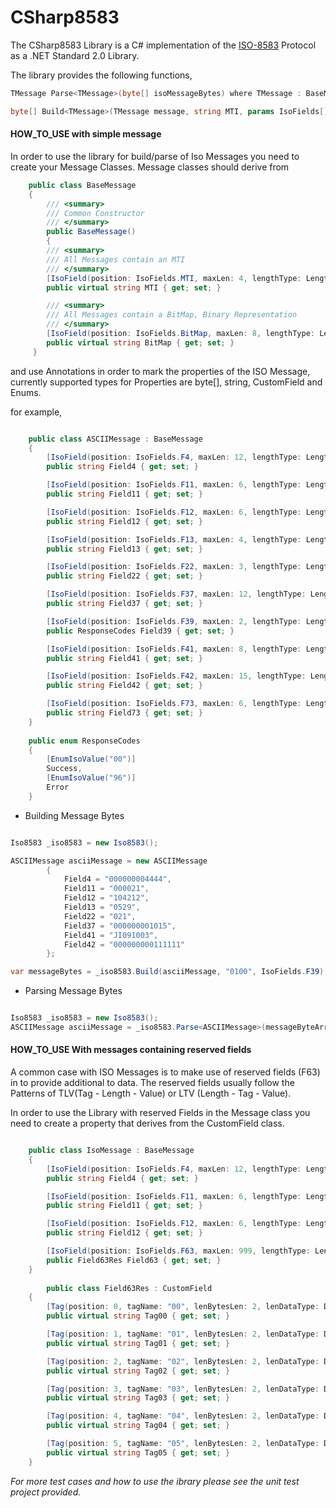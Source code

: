 # CSharp8583

The CSharp8583 Library is a C# implementation of the [ISO-8583](https://en.wikipedia.org/wiki/ISO_8583) Protocol as a .NET Standard 2.0 Library.

The library provides the following functions,

```csharp
TMessage Parse<TMessage>(byte[] isoMessageBytes) where TMessage : BaseMessage
```

```csharp
byte[] Build<TMessage>(TMessage message, string MTI, params IsoFields[] notIncludeFields) where TMessage : BaseMessage
```

#### HOW_TO_USE with simple message ####

In order to use the library for build/parse of Iso Messages you need to create your Message Classes. Message classes should derive from 
```csharp
    public class BaseMessage
    {
        /// <summary>
        /// Common Constructor
        /// </summary>
        public BaseMessage()
        {
        /// <summary>
        /// All Messages contain an MTI
        /// </summary>
        [IsoField(position: IsoFields.MTI, maxLen: 4, lengthType: LengthType.FIXED, contentType: ContentType.B, dataType: DataType.ASCII)]
        public virtual string MTI { get; set; }

        /// <summary>
        /// All Messages contain a BitMap, Binary Representation
        /// </summary>
        [IsoField(position: IsoFields.BitMap, maxLen: 8, lengthType: LengthType.FIXED, contentType: ContentType.B, dataType: DataType.HEX)]
        public virtual string BitMap { get; set; }
     }
```

and use Annotations in order to mark the properties of the ISO Message, currently supported types for Properties are byte[], string, CustomField and Enums.

for example,

```csharp

    public class ASCIIMessage : BaseMessage
    {
        [IsoField(position: IsoFields.F4, maxLen: 12, lengthType: LengthType.FIXED, contentType: ContentType.N)]
        public string Field4 { get; set; }

        [IsoField(position: IsoFields.F11, maxLen: 6, lengthType: LengthType.FIXED, contentType: ContentType.N)]
        public string Field11 { get; set; }

        [IsoField(position: IsoFields.F12, maxLen: 6, lengthType: LengthType.FIXED, contentType: ContentType.N)]
        public string Field12 { get; set; }

        [IsoField(position: IsoFields.F13, maxLen: 4, lengthType: LengthType.FIXED, contentType: ContentType.N)]
        public string Field13 { get; set; }

        [IsoField(position: IsoFields.F22, maxLen: 3, lengthType: LengthType.FIXED, contentType: ContentType.N)]
        public string Field22 { get; set; }

        [IsoField(position: IsoFields.F37, maxLen: 12, lengthType: LengthType.FIXED, contentType: ContentType.AN)]
        public string Field37 { get; set; }

        [IsoField(position: IsoFields.F39, maxLen: 2, lengthType: LengthType.FIXED, contentType: ContentType.AN)]
        public ResponseCodes Field39 { get; set; }

        [IsoField(position: IsoFields.F41, maxLen: 8, lengthType: LengthType.FIXED, contentType: ContentType.ANS)]
        public string Field41 { get; set; }

        [IsoField(position: IsoFields.F42, maxLen: 15, lengthType: LengthType.FIXED, contentType: ContentType.ANS)]
        public string Field42 { get; set; }

        [IsoField(position: IsoFields.F73, maxLen: 6, lengthType: LengthType.FIXED, contentType: ContentType.ANS)]
        public string Field73 { get; set; }
    }
    
    public enum ResponseCodes
    {
        [EnumIsoValue("00")]
        Success,
        [EnumIsoValue("96")]
        Error
    }

```

* Building Message Bytes

```csharp

Iso8583 _iso8583 = new Iso8583();

ASCIIMessage asciiMessage = new ASCIIMessage
        {
            Field4 = "000000004444",
            Field11 = "000021",
            Field12 = "104212",
            Field13 = "0529",
            Field22 = "021",
            Field37 = "000000001015",
            Field41 = "JI091003",
            Field42 = "000000000111111"
        };

var messageBytes = _iso8583.Build(asciiMessage, "0100", IsoFields.F39);

```

* Parsing Message Bytes

```csharp

Iso8583 _iso8583 = new Iso8583();
ASCIIMessage asciiMessage = _iso8583.Parse<ASCIIMessage>(messageByteArray);

```

#### HOW_TO_USE With messages containing reserved fields ####

A common case with ISO Messages is to make use of reserved fields (F63) in to provide additional to data. The reserved fields usually follow the Patterns of TLV(Tag - Length - Value) or LTV (Length - Tag - Value).

In order to use the Library with reserved Fields in the Message class you need to create a property that derives from the CustomField class.

```csharp

    public class IsoMessage : BaseMessage
    {
        [IsoField(position: IsoFields.F4, maxLen: 12, lengthType: LengthType.FIXED, contentType: ContentType.N)]
        public string Field4 { get; set; }

        [IsoField(position: IsoFields.F11, maxLen: 6, lengthType: LengthType.FIXED, contentType: ContentType.N)]
        public string Field11 { get; set; }

        [IsoField(position: IsoFields.F12, maxLen: 6, lengthType: LengthType.FIXED, contentType: ContentType.N)]
        public string Field12 { get; set; }

        [IsoField(position: IsoFields.F63, maxLen: 999, lengthType: LengthType.LLLVAR, contentType: ContentType.ANS)]
        public Field63Res Field63 { get; set; }
    }
    
        public class Field63Res : CustomField
    {
        [Tag(position: 0, tagName: "00", lenBytesLen: 2, lenDataType: DataType.HEX, dataType: DataType.ASCII)]
        public virtual string Tag00 { get; set; }

        [Tag(position: 1, tagName: "01", lenBytesLen: 2, lenDataType: DataType.HEX, dataType: DataType.ASCII)]
        public virtual string Tag01 { get; set; }

        [Tag(position: 2, tagName: "02", lenBytesLen: 2, lenDataType: DataType.HEX, dataType: DataType.ASCII)]
        public virtual string Tag02 { get; set; }

        [Tag(position: 3, tagName: "03", lenBytesLen: 2, lenDataType: DataType.HEX, dataType: DataType.ASCII)]
        public virtual string Tag03 { get; set; }

        [Tag(position: 4, tagName: "04", lenBytesLen: 2, lenDataType: DataType.HEX, dataType: DataType.ASCII)]
        public virtual string Tag04 { get; set; }

        [Tag(position: 5, tagName: "05", lenBytesLen: 2, lenDataType: DataType.HEX, dataType: DataType.ASCII)]
        public virtual string Tag05 { get; set; }
    }

```

_For more test cases and how to use the ibrary please see the unit test project provided._
